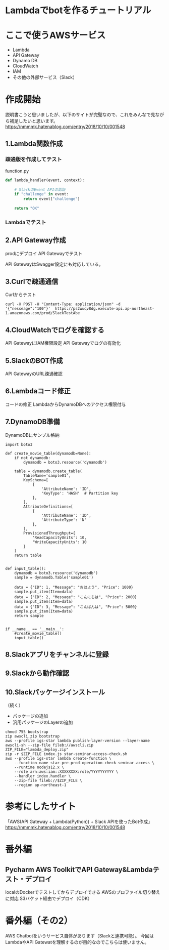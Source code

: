 <h1>Lambdaでbotを作るチュートリアル</h1>

# ここで使うAWSサービス

* Lambda
* API Gateway
* Dynamo DB
* CloudWatch
* IAM
* その他の外部サービス（Slack）

# 作成開始

説明書こうと思いましたが、以下のサイトが完璧なので、これをみんなで見ながら補足したいと思います。
 https://nmmmk.hatenablog.com/entry/2018/10/10/001548

## 1.Lambda関数作成

### 疎通版を作成してテスト

function.py

``` python
def lambda_handler(event, context):
    
    # SlackのEvent APIの認証
    if "challenge" in event:
        return event["challenge"]
    
    return "OK"   
```

### Lambdaでテスト

## 2.API Gateway作成

prodにデプロイ
API Gatewayでテスト

API GatewayはSwagger設定にも対応している。

## 3.Curlで疎通通信

Curlからテスト

```
curl -X POST -H "Content-Type: application/json" -d '{"nesseage":"100"}'  https://ps2wuqv8dg.execute-api.ap-northeast-1.amazonaws.com/prod/SlackTestAbe
```

## 4.CloudWatchでログを確認する

API GatewayにIAM権限設定
API Gatewayでログの有効化

## 5.SlackのBOT作成

API GatewayのURL疎通確認

## 6.Lambdaコード修正

コードの修正
LambdaからDynamoDBへのアクセス権限付与

## 7.DynamoDB準備

DynamoDBにサンプル格納

```
import boto3

def create_movie_table(dynamodb=None):
    if not dynamodb:
        dynamodb = boto3.resource('dynamodb')

    table = dynamodb.create_table(
        TableName='sample01',
        KeySchema=[
            {
                'AttributeName': 'ID',
                'KeyType': 'HASH'  # Partition key
            },
        ],
        AttributeDefinitions=[
            {
                'AttributeName': 'ID',
                'AttributeType': 'N'
            },
        ],
        ProvisionedThroughput={
            'ReadCapacityUnits': 10,
            'WriteCapacityUnits': 10
        }
    )
    return table


def input_table():
    dynamodb = boto3.resource('dynamodb')
    sample = dynamodb.Table('sample01')

    data = {"ID": 1, "Message": "おはよう", "Price": 1000}
    sample.put_item(Item=data)
    data = {"ID": 2, "Message": "こんにちは", "Price": 2000}
    sample.put_item(Item=data)
    data = {"ID": 3, "Message": "こんばんは", "Price": 5000}
    sample.put_item(Item=data)
    return sample


if __name__ == '__main__':
    #create_movie_table()
    input_table()
```

## 8.Slackアプリをチャンネルに登録

## 9.Slackから動作確認

## 10.Slackパッケージインストール

（続く）
* パッケージの追加
* 汎用パッケージのLayerの追加

``` shell
chmod 755 bootstrap
zip awscli.zip bootstrap
aws --profile igs-star lambda publish-layer-version --layer-name awscli-sh --zip-file fileb://awscli.zip
ZIP_FILE="lambda_deploy.zip"
zip -r $ZIP_FILE index.js star-seminar-access-check.sh
aws --profile igs-star lambda create-function \
    --function-name star-pre-prod-operation-check-seminar-access \
    --runtime nodejs12.x \
    --role arn:aws:iam::XXXXXXXX:role/YYYYYYYYYY \
    --handler index.handler \
    --zip-file fileb://$ZIP_FILE \
    --region ap-northeast-1
```

# 参考にしたサイト

「AWS(API Gateway + Lambda(Python)) + Slack APIを使ったBot作成」
https://nmmmk.hatenablog.com/entry/2018/10/10/001548

# 番外編

## Pycharm AWS ToolkitでAPI Gateway&Lambdaテスト・デプロイ

localのDockerでテストしてからデプロイできる
AWSのプロファイル切り替えに対応
S3バケット経由でデプロイ（CDK）

# 番外編（その2）

AWS Chatbotをいうサービス自体があります（Slackと連携可能）。
今回はLambdaやAPI Gatewatを理解するのが目的なのでこちらは使いません。

